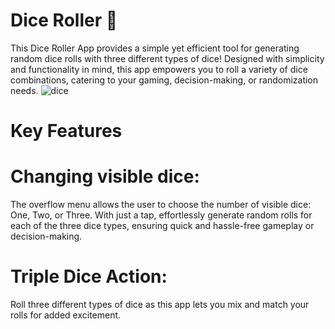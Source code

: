 # Dice Roller 🎲

This Dice Roller App provides a simple yet efficient tool for generating random dice rolls with three different types of dice! 
Designed with simplicity and functionality in mind, this app empowers you to roll a variety of dice combinations, catering to your gaming, decision-making, or randomization needs.
![dice](https://github.com/Cchristineee/Dice_Roller/assets/87954742/751cc60d-cb0b-4842-ae26-0af370aadfeb)

# Key Features 

# Changing visible dice: 
The overflow menu allows the user to choose the number of visible dice: One, Two, or Three. 
With just a tap, effortlessly generate random rolls for each of the three dice types, ensuring quick and hassle-free gameplay or decision-making.



# Triple Dice Action: 
Roll three different types of dice as this app lets you mix and match your rolls for added excitement.
